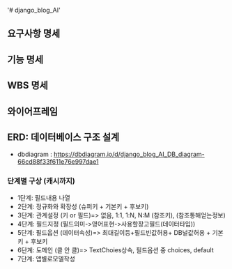 '# django_blog_AI' 

## 요구사항 명세

## 기능 명세

## WBS 명세

## 와이어프레임


## ERD: 데이터베이스 구조 설계 
- dbdiagram : https://dbdiagram.io/d/django_blog_AI_DB_diagram-66cd88f33f611e76e997dae1

### 단계별 구상 (캐시까지)
- 1단계: 필드내용 나열
- 2단계: 정규화와 확장성 (슈퍼키 + 기본키 + 후보키)
- 3단계: 관계설정 (키 or 필드)=> 없음, 1:1, 1:N, N:M (참조키), (참조통해얻는정보)
- 4단계: 필드지정 (필드의미->영어표현->사용할장고필드(데이터타입))
- 5단계: 필드옵션 (데이터속성)=> 최대길이등+필드빈값허용+ DB널값허용 + 기본키 + 후보키
- 6단계: 도메인 (클 안 클)=> TextChoies상속, 필드옵션 중 choices, default
- 7단계: 앱별로모델작성

